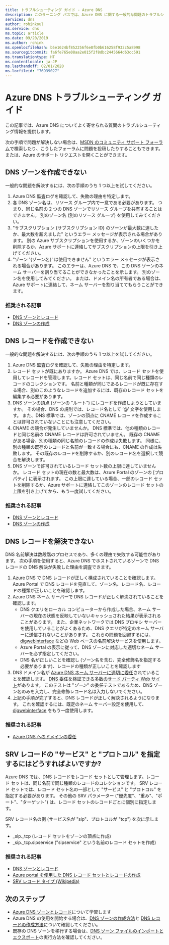 ```yaml
---
title: トラブルシューティング ガイド - Azure DNS
description: このラーニング パスでは、Azure DNS に関する一般的な問題のトラブルシューティングを開始します
services: dns
author: rohinkoul
ms.service: dns
ms.topic: article
ms.date: 09/20/2019
ms.author: rohink
ms.openlocfilehash: b5e1624bf852256f6e8fb0b616258f932c5a8998
ms.sourcegitcommit: fa6fe765e08aa2e015f2f8dbc2445664d63cc591
ms.translationtype: HT
ms.contentlocale: ja-JP
ms.lasthandoff: 02/01/2020
ms.locfileid: "76939027"
---
```

# <a name="azure-dns-troubleshooting-guide"></a>Azure DNS トラブルシューティング ガイド

この記事では、Azure DNS についてよく寄せられる質問のトラブルシューティング情報を提供します。

次の手順で問題が解決しない場合は、[MSDN のコミュニティ サポート フォーラム](https://social.msdn.microsoft.com/Forums/en-US/home?forum=WAVirtualMachinesVirtualNetwork)で検索したり、こうしたフォーラムに問題を投稿したりすることもできます。 または、Azure のサポート リクエストを開くことができます。


## <a name="i-cant-create-a-dns-zone"></a>DNS ゾーンを作成できない

一般的な問題を解決するには、次の手順のうち 1 つ以上を試してください。

1.  Azure DNS 監査ログを確認して、失敗の理由を特定します。
2.  各 DNS ゾーン名は、リソース グループ内で一意である必要があります。 つまり、同じ名前の 2 つの DNS ゾーンでリソース グループを共有することはできません。 別のゾーン名 (別のリソース グループ) を使用してみてください。
3.  "サブスクリプション {サブスクリプション ID} のゾーンが最大数に達したか、最大数を超えました" というエラー メッセージが表示される場合があります。 別の Azure サブスクリプションを使用するか、ゾーンのいくつかを削除するか、Azure サポートに連絡してサブスクリプションの上限を引き上げてください。
4.  "ゾーン '{ゾーン名}' は使用できません" というエラー メッセージが表示される場合があります。 このエラーは、Azure DNS で、この DNS ゾーンのネーム サーバーを割り当てることができなかったことを示します。 別のゾーン名を使用してみてください。 または、ドメイン名の所有者である場合は、Azure サポートに連絡して、ネーム サーバーを割り当ててもらうことができます。


### <a name="recommended-articles"></a>推奨される記事

* [DNS ゾーンとレコード](dns-zones-records.md)
* [DNS ゾーンの作成](dns-getstarted-create-dnszone-portal.md)

## <a name="i-cant-create-a-dns-record"></a>DNS レコードを作成できない

一般的な問題を解決するには、次の手順のうち 1 つ以上を試してください。

1.  Azure DNS 監査ログを確認して、失敗の理由を特定します。
2.  レコード セットが既にありますか。  Azure DNS では、レコード *セット*を使用してレコードを管理します。レコード セットは、同じ名前で同じ種類のレコードのコレクションです。 名前と種類が同じであるレコードが既に存在する場合、別のこのようなレコードを追加するには、既存のレコード セットを編集する必要があります。
3.  DNS ゾーンの頂点 (ゾーンの "ルート") にレコードを作成しようとしていますか。 その場合、DNS の規則では、レコード名として ‘@’ 文字を使用します。 また、DNS 標準では、ゾーンの頂点に CNAME レコードを作成することは許可されていないことにも注意してください。
4.  CNAME の競合が発生していませんか。  DNS 標準では、他の種類のレコードと同じ名前の CNAME レコードは許可されていません。 既存の CNAME がある場合、別の種類の同じ名前のレコードの作成は失敗します。  同様に、別の種類の既存のレコードと名前が一致する場合にも、CNAME の作成は失敗します。 その既存のレコードを削除するか、別のレコード名を選択して競合を解決します。
5.  DNS ゾーンで許可されているレコード セット数の上限に達していませんか。 レコード セットの現在の数と最大数は、Azure Portal のゾーンの [プロパティ] に表示されます。 この上限に達している場合、一部のレコード セットを削除するか、Azure サポートに連絡してこのゾーンのレコード セットの上限を引き上げてから、もう一度試してください。 


### <a name="recommended-articles"></a>推奨される記事

* [DNS ゾーンとレコード](dns-zones-records.md)
* [DNS ゾーンの作成](dns-getstarted-create-dnszone-portal.md)



## <a name="i-cant-resolve-my-dns-record"></a>DNS レコードを解決できない

DNS 名前解決は数段階のプロセスであり、多くの理由で失敗する可能性があります。 次の手順を使用すると、Azure DNS でホストされているゾーンで DNS レコードの DNS 解決が失敗した理由を調査できます。

1.  Azure DNS で DNS レコードが正しく構成されていることを確認します。 Azure Portal で DNS レコードを見直して、ゾーン名、レコード名、レコードの種類が正しいことを確認します。
2.  Azure DNS ネーム サーバーで DNS レコードが正しく解決されていることを確認します。
    - DNS クエリをローカル コンピューターから作成した場合、ネーム サーバーの現在の状態を反映していないキャッシュされた結果が表示されることがあります。  また、企業ネットワークでは DNS プロキシ サーバーを使用していることがよくあるため、DNS クエリが特定のネーム サーバーに送信されないことがあります。  これらの問題を回避するには、[digwebinterface](https://digwebinterface.com) などの Web ベースの名前解決サービスを使用します。
    - Azure Portal の表示に従って、DNS ゾーンに対応した適切なネーム サーバーを必ず指定してください。
    - DNS 名が正しいことを確認し (ゾーン名を含む、完全修飾名を指定する必要があります)、レコードの種類が正しいことを確認します
3.  DNS ドメイン名が [Azure DNS ネーム サーバーに適切に委任](dns-domain-delegation.md)されていることを確認します。 [DNS 委任を検証できる多数のサード パーティ Web サイト](https://www.bing.com/search?q=dns+check+tool)があります。 このテストは "*ゾーン*" の委任テストであるため、DNS ゾーン名のみを入力し、完全修飾レコード名は入力しないでください。
4.  上記の手順が完了すると、DNS レコードが正しく解決されるようになります。 これを確認するには、既定のネーム サーバー設定を使用して、[digwebinterface](https://digwebinterface.com) をもう一度使用します。


### <a name="recommended-articles"></a>推奨される記事

* [Azure DNS へのドメインの委任](dns-domain-delegation.md)



## <a name="how-do-i-specify-the-service-and-protocol-for-an-srv-record"></a>SRV レコードの "サービス" と "プロトコル" を指定するにはどうすればよいですか?

Azure DNS では、DNS レコードをレコード セットとして管理します。レコード セットは、同じ名前で同じ種類のレコードのコレクションです。 SRV レコード セットでは、レコード セット名の一部として "サービス" と "プロトコル" を指定する必要があります。 その他の SRV パラメーター ("優先度"、"重み"、"ポート"、"ターゲット") は、レコード セットのレコードごとに個別に指定します。

SRV レコード名の例 (サービス名が "sip"、プロトコルが "tcp") を次に示します。

- \_sip.\_tcp (レコード セットをゾーンの頂点に作成)
- \_sip.\_tcp.sipservice ("sipservice" という名前のレコード セットを作成)

### <a name="recommended-articles"></a>推奨される記事

* [DNS ゾーンとレコード](dns-zones-records.md)
* [Azure portal を使用した DNS レコード セットとレコードの作成](dns-getstarted-create-recordset-portal.md)
* [SRV レコード タイプ (Wikipedia)](https://en.wikipedia.org/wiki/SRV_record)


## <a name="next-steps"></a>次のステップ

* [Azure DNS ゾーンとレコード](dns-zones-records.md)について学習します
* Azure DNS の使用を開始する場合は、[DNS ゾーンの作成方法](dns-getstarted-create-dnszone-portal.md)と [DNS レコードの作成方法](dns-getstarted-create-recordset-portal.md)について確認してください。
* 既存の DNS ゾーンを移行する場合は、[DNS ゾーン ファイルのインポートとエクスポート](dns-import-export.md)の実行方法を確認してください。


